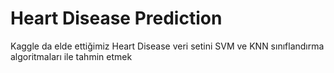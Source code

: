 # Heart Disease Prediction
Kaggle da elde ettiğimiz Heart Disease veri setini  SVM ve  KNN  sınıflandırma algoritmaları ile tahmin etmek
